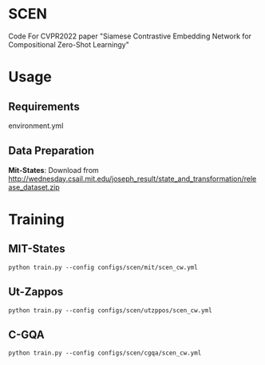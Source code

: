 # SCEN
Code For CVPR2022 paper "Siamese Contrastive Embedding Network for Compositional Zero-Shot Learningy"

# Usage
## **Requirements**<br>
environment.yml

## **Data Preparation**
**Mit-States**: Download from http://wednesday.csail.mit.edu/joseph_result/state_and_transformation/release_dataset.zip<br>

# Training
## **MIT-States**
```python train.py --config configs/scen/mit/scen_cw.yml```<br>

## **Ut-Zappos**
```python train.py --config configs/scen/utzppos/scen_cw.yml```<br>

## **C-GQA**
```python train.py --config configs/scen/cgqa/scen_cw.yml```<br>
